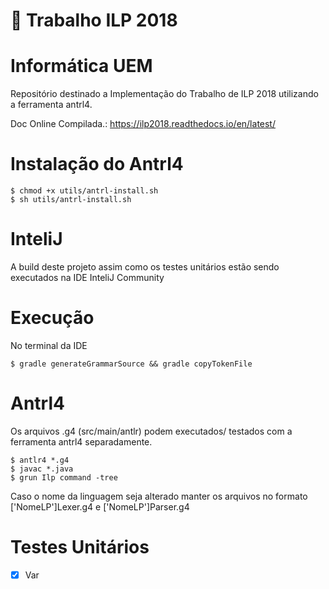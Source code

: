 ﻿# :carousel_horse:  Trabalho ILP 2018 

Informática UEM 
================
Repositório destinado a Implementação do Trabalho de ILP 2018 
utilizando a ferramenta antrl4.

Doc Online Compilada.: https://ilp2018.readthedocs.io/en/latest/

Instalação do Antrl4 
=======================
```
$ chmod +x utils/antrl-install.sh
$ sh utils/antrl-install.sh
```

InteliJ 
==============================

A build deste projeto assim como os testes unitários estão
sendo executados na IDE InteliJ Community 

Execução
==============================
No terminal da IDE 

```
$ gradle generateGrammarSource && gradle copyTokenFile
```

Antrl4
==============================
Os arquivos .g4 (src/main/antlr) podem executados/ testados 
com a ferramenta antrl4 separadamente.

```
$ antlr4 *.g4
$ javac *.java
$ grun Ilp command -tree 
```
Caso o nome da linguagem seja alterado manter os arquivos no formato
['NomeLP']Lexer.g4 e ['NomeLP']Parser.g4

Testes Unitários
==============================
* [x] Var

